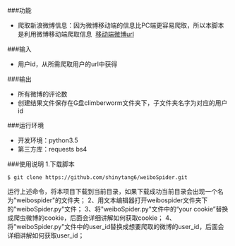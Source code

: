 ###功能   
* 爬取新浪微博信息：因为微博移动端的信息比PC端更容易爬取，所以本脚本是利用微博移动端爬取信息  [移动端微博url](weibo.cn)     

###输入   
* 用户id，从所需爬取用户的url中获得

###输出   
* 所有微博的评论数   
* 创建结果文件保存在G盘climberworm文件夹下，子文件夹名字为对应的用户id

###运行环境  
* 开发环境：python3.5  
* 第三方库：requests bs4

###使用说明
1.下载脚本   
   
    $ git clone https://github.com/shinytang6/weiboSpider.git
运行上述命令，将本项目下载到当前目录，如果下载成功当前目录会出现一个名为"weibospider"的文件夹；
2、用文本编辑器打开weibospider文件夹下的"weiboSpider.py"文件；
3、将"weiboSpider.py"文件中的“your cookie”替换成爬虫微博的cookie，后面会详细讲解如何获取cookie；
4、将"weiboSpider.py"文件中的user_id替换成想要爬取的微博的user_id，后面会详细讲解如何获取user_id；
